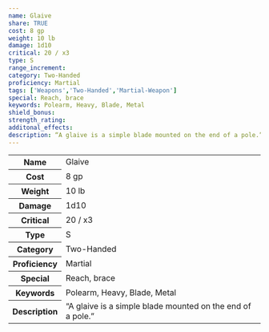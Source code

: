```yaml
---
name: Glaive
share: TRUE
cost: 8 gp
weight: 10 lb
damage: 1d10
critical: 20 / x3
type: S
range_increment: 
category: Two-Handed
proficiency: Martial
tags: ['Weapons','Two-Handed','Martial-Weapon']
special: Reach, brace
keywords: Polearm, Heavy, Blade, Metal
shield_bonus: 
strength_rating: 
additonal_effects: 
description: “A glaive is a simple blade mounted on the end of a pole.”
---
```

<p><span style="overflow-x: auto;"><table><tbody><tr><th>Name</th><td>Glaive</td></tr><tr><th>Cost</th><td>8 gp</td></tr><tr><th>Weight</th><td>10 lb</td></tr><tr><th>Damage</th><td>1d10</td></tr><tr><th>Critical</th><td>20 / x3</td></tr><tr><th>Type</th><td>S</td></tr><tr><th>Category</th><td>Two-Handed</td></tr><tr><th>Proficiency</th><td>Martial</td></tr><tr><th>Special</th><td>Reach, brace</td></tr><tr><th>Keywords</th><td>Polearm, Heavy, Blade, Metal</td></tr><tr><th>Description</th><td>“A glaive is a simple blade mounted on the end of a pole.”</td></tr></tbody></table></span></p>